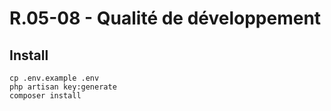 # R.05-08 - Qualité de développement

## Install

```
cp .env.example .env
php artisan key:generate
composer install
```
